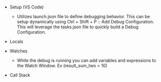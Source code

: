 - Setup (VS Code)
    - Utilizes launch.json file to define debugging behavior.  This can be setup dynamically using Ctrl + Shift + P :: Add Debug Configuration. This will leverage the tasks.json file to quickly build a Debug Configuration.

- Locals

- Watches
    - While the debug is running you can add variables and expressions to the Watch Window.  Ex (result_sum_two > 10)

- Call Stack